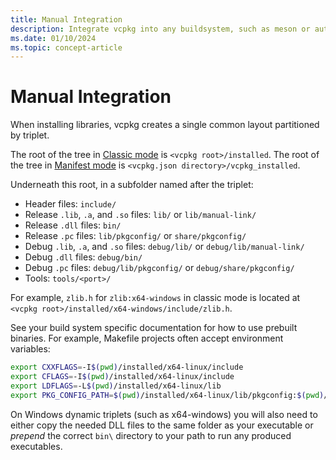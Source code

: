 ```yaml
---
title: Manual Integration
description: Integrate vcpkg into any buildsystem, such as meson or autoconf.
ms.date: 01/10/2024
ms.topic: concept-article
---
```

# Manual Integration

When installing libraries, vcpkg creates a single common layout partitioned by triplet.

The root of the tree in [Classic mode](../../concepts/classic-mode.md) is
`<vcpkg root>/installed`. The root of the tree in [Manifest
mode](../../concepts/manifest-mode.md) is `<vcpkg.json
directory>/vcpkg_installed`.

Underneath this root, in a subfolder named after the triplet:

- Header files: `include/`
- Release `.lib`, `.a`, and `.so` files: `lib/` or `lib/manual-link/`
- Release `.dll` files: `bin/`
- Release `.pc` files: `lib/pkgconfig/` or `share/pkgconfig/`
- Debug `.lib`, `.a`, and `.so` files: `debug/lib/` or `debug/lib/manual-link/`
- Debug `.dll` files: `debug/bin/`
- Debug `.pc` files: `debug/lib/pkgconfig/` or `debug/share/pkgconfig/`
- Tools: `tools/<port>/`

For example, `zlib.h` for `zlib:x64-windows` in classic mode is located at `<vcpkg root>/installed/x64-windows/include/zlib.h`.

See your build system specific documentation for how to use prebuilt binaries. For example, Makefile projects often accept environment variables:

```sh
export CXXFLAGS=-I$(pwd)/installed/x64-linux/include
export CFLAGS=-I$(pwd)/installed/x64-linux/include
export LDFLAGS=-L$(pwd)/installed/x64-linux/lib
export PKG_CONFIG_PATH=$(pwd)/installed/x64-linux/lib/pkgconfig:$(pwd)/installed/x64-linux/share/pkgconfig:$PKG_CONFIG_PATH
```

On Windows dynamic triplets (such as x64-windows) you will also need to either copy the needed DLL files to the same folder as your executable or *prepend* the correct `bin\` directory to your path to run any produced executables.
